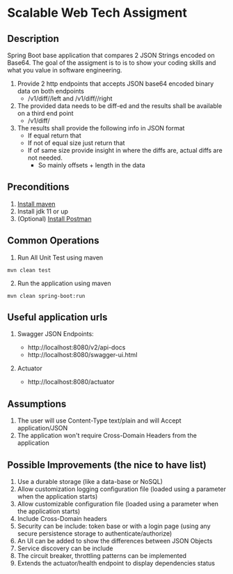 Scalable Web Tech Assigment
===========================

Description
-----------

Spring Boot base application that compares 2 JSON Strings encoded on Base64. The goal of the assigment is to is to show 
your coding skills and what you value in software engineering.

1. Provide 2 http endpoints that accepts JSON base64 encoded binary data on both endpoints
    * <host>/v1/diff/<ID>/left and <host>/v1/diff/<ID>/right
2. The provided data needs to be diff-ed and the results shall be available on a third end point
    * <host>/v1/diff/<ID>
3. The results shall provide the following info in JSON format
    * If equal return that
    * If not of equal size just return that
    * If of same size provide insight in where the diffs are, actual diffs are not needed.
        * So mainly offsets + length in the data 

Preconditions
-------------

1. [Install maven][0]
2. Install jdk 11 or up
3. (Optional) [Install Postman][1]

Common Operations
-----------------

1. Run All Unit Test using maven 
```shell script
mvn clean test
```

2. Run the application using maven
```shell script
mvn clean spring-boot:run 
```

Useful application urls
-----------------------

1. Swagger JSON Endpoints:
    * http://localhost:8080/v2/api-docs
    * http://localhost:8080/swagger-ui.html

2. Actuator
    * http://localhost:8080/actuator

Assumptions
-----------
1. The user will use Content-Type text/plain and will Accept application/JSON
2. The application won't require Cross-Domain Headers from the application

Possible Improvements (the nice to have list)
--------------------------------------------
1. Use a durable storage (like a data-base or NoSQL)
2. Allow customization logging configuration file (loaded using a parameter when the application starts)
3. Allow customizable configuration file (loaded using a parameter when the application starts)
4. Include Cross-Domain headers
5. Security can be include: token base or with a login page (using any secure persistence storage to authenticate/authorize)
6. An UI can be added to show the differences between JSON Objects
7. Service discovery can be include
8. The circuit breaker, throttling patterns can be implemented 
9. Extends the actuator/health endpoint to display dependencies status

[0]: https://maven.apache.org/
[1]: https://www.getpostman.com
